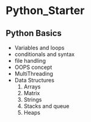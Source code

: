 # Python_Starter

<h2>Python Basics</h2>
<ul>
<li>
Variables and loops
</li>
<li>
conditionals and syntax
</li>
<li>
file handling
</li>
<li>
OOPS concept
</li>
<li>
MultiThreading
</li>
<li>
Data Structures
<ol>
<li>Arrays</li>
<li>Matrix</li>
<li>Strings</li>
<li>Stacks and queue</li>
<li>Heaps</li>
</ol>
</li>
</ul>
